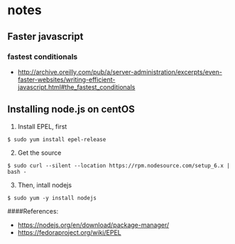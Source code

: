 # notes

## Faster javascript

### fastest conditionals
* http://archive.oreilly.com/pub/a/server-administration/excerpts/even-faster-websites/writing-efficient-javascript.html#the_fastest_conditionals


## Installing node.js on centOS

1. Install EPEL, first 

`$ sudo yum install epel-release`


2. Get the source

`$ sudo curl --silent --location https://rpm.nodesource.com/setup_6.x | bash -`

3. Then, intall nodejs

`$ sudo yum -y install nodejs`


####References:

* https://nodejs.org/en/download/package-manager/
* https://fedoraproject.org/wiki/EPEL
